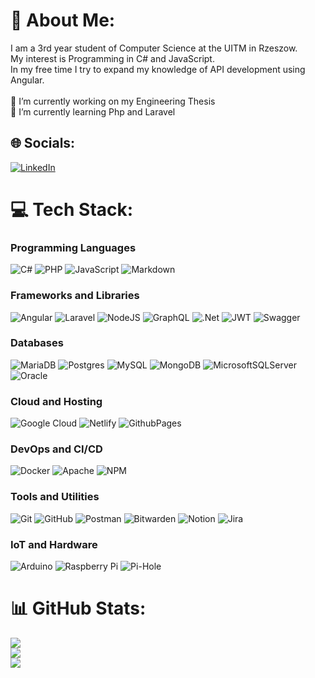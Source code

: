 # 💫 About Me:
I am a 3rd year student of Computer Science at the UITM in Rzeszow.<br>My interest is Programming in C# and JavaScript.<br>In my free time I try to expand my knowledge of API development using Angular.<br><br>🔭 I’m currently working on my Engineering Thesis<br>🌱 I’m currently learning Php and Laravel


## 🌐 Socials:
[![LinkedIn](https://img.shields.io/badge/LinkedIn-%230077B5.svg?logo=linkedin&logoColor=white)](https://linkedin.com/in/rafał-wątroba) 

# 💻 Tech Stack:
### Programming Languages
![C#](https://img.shields.io/badge/c%23-%23239120.svg?style=flat-square&logo=csharp&logoColor=white)  ![PHP](https://img.shields.io/badge/php-%23777BB4.svg?style=flat-square&logo=php&logoColor=white)
![JavaScript](https://img.shields.io/badge/javascript-%23323330.svg?style=flat-square&logo=javascript&logoColor=%23F7DF1E) ![Markdown](https://img.shields.io/badge/markdown-%23000000.svg?style=flat-square&logo=markdown&logoColor=white)

### Frameworks and Libraries
![Angular](https://img.shields.io/badge/angular-%23DD0031.svg?style=flat-square&logo=angular&logoColor=white) ![Laravel](https://img.shields.io/badge/laravel-%23FF2D20.svg?style=flat-square&logo=laravel&logoColor=white) ![NodeJS](https://img.shields.io/badge/node.js-6DA55F?style=flat-square&logo=node.js&logoColor=white)  ![GraphQL](https://img.shields.io/badge/-GraphQL-E10098?style=flat-square&logo=graphql&logoColor=white) ![.Net](https://img.shields.io/badge/.NET-5C2D91?style=flat-square&logo=.net&logoColor=white) ![JWT](https://img.shields.io/badge/JWT-black?style=flat-square&logo=JSON%20web%20tokens) ![Swagger](https://img.shields.io/badge/-Swagger-%23Clojure?style=flat-square&logo=swagger&logoColor=white)

### Databases 
![MariaDB](https://img.shields.io/badge/MariaDB-003545?style=flat-square&logo=mariadb&logoColor=white)  ![Postgres](https://img.shields.io/badge/postgres-%23316192.svg?style=flat-square&logo=postgresql&logoColor=white)  ![MySQL](https://img.shields.io/badge/mysql-4479A1.svg?style=flat-square&logo=mysql&logoColor=white) ![MongoDB](https://img.shields.io/badge/MongoDB-%234ea94b.svg?style=flat-square&logo=mongodb&logoColor=white) ![MicrosoftSQLServer](https://img.shields.io/badge/Microsoft%20SQL%20Server-CC2927?style=flat-square&logo=microsoft%20sql%20server&logoColor=white) ![Oracle](https://img.shields.io/badge/Oracle-F80000?style=flat-square&logo=oracle&logoColor=white)

### Cloud and Hosting
![Google Cloud](https://img.shields.io/badge/GoogleCloud-%234285F4.svg?style=flat-square&logo=google-cloud&logoColor=white) ![Netlify](https://img.shields.io/badge/netlify-%23000000.svg?style=flat-square&logo=netlify&logoColor=#00C7B7) ![GithubPages](https://img.shields.io/badge/github%20pages-121013?style=flat-square&logo=github&logoColor=white)

### DevOps and CI/CD
![Docker](https://img.shields.io/badge/docker-%230db7ed.svg?style=flat-square&logo=docker&logoColor=white) ![Apache](https://img.shields.io/badge/apache-%23D42029.svg?style=flat-square&logo=apache&logoColor=white) ![NPM](https://img.shields.io/badge/NPM-%23CB3837.svg?style=flat-square&logo=npm&logoColor=white)

### Tools and Utilities
![Git](https://img.shields.io/badge/git-%23F05033.svg?style=flat-square&logo=git&logoColor=white) ![GitHub](https://img.shields.io/badge/github-%23121011.svg?style=flat-square&logo=github&logoColor=white) ![Postman](https://img.shields.io/badge/Postman-FF6C37?style=flat-square&logo=postman&logoColor=white) ![Bitwarden](https://img.shields.io/badge/bitwarden-%23175DDC.svg?style=flat-square&logo=bitwarden&logoColor=white) ![Notion](https://img.shields.io/badge/Notion-%23000000.svg?style=flat-square&logo=notion&logoColor=white) ![Jira](https://img.shields.io/badge/jira-%230A0FFF.svg?style=flat-square&logo=jira&logoColor=white)

### IoT and Hardware
![Arduino](https://img.shields.io/badge/-Arduino-00979D?style=flat-square&logo=Arduino&logoColor=white) ![Raspberry Pi](https://img.shields.io/badge/-RaspberryPi-C51A4A?style=flat-square&logo=Raspberry-Pi) ![Pi-Hole](https://img.shields.io/badge/pihole-%2396060C.svg?style=flat-square&logo=pi-hole&logoColor=white)
# 📊 GitHub Stats:
![](https://github-readme-stats.vercel.app/api?username=Nokijoto&theme=radical&hide_border=false&include_all_commits=true&count_private=true)<br/>
![](https://github-readme-streak-stats.herokuapp.com/?user=Nokijoto&theme=radical&hide_border=false)<br/>
![](https://github-readme-stats.vercel.app/api/top-langs/?username=Nokijoto&theme=radical&hide_border=false&include_all_commits=true&count_private=true&layout=compact)

<!-- Proudly created with GPRM ( https://gprm.itsvg.in ) -->
